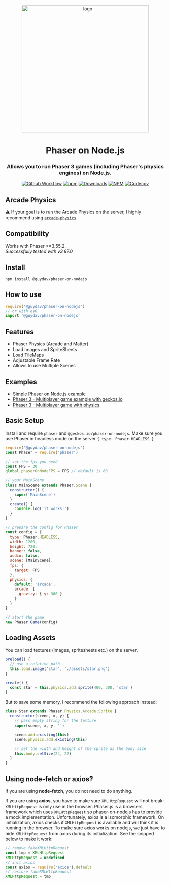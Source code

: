 <div align="center">

<a href="https://github.com/yandeu/phaser3-multiplayer-with-physics#readme">
<img src="readme/phaser-on-nodejs.png" alt="logo" width="400">
</a>

# Phaser on Node.js

### Allows you to run Phaser 3 games (including Phaser's physics engines) on Node.js.

[![Github Workflow](https://img.shields.io/github/actions/workflow/status/geckosio/phaser-on-nodejs/ubuntu.yaml?branch=master&label=github%20build&logo=github&style=flat-square)](https://github.com/geckosio/phaser-on-nodejs/actions?query=workflow%3ACI)
[![npm](https://img.shields.io/npm/v/@geckos.io/phaser-on-nodejs.svg?style=flat-square)](https://www.npmjs.com/package/@geckos.io/phaser-on-nodejs)
[![Downloads](https://img.shields.io/npm/dm/@geckos.io/phaser-on-nodejs.svg?style=flat-square)](https://www.npmjs.com/package/@geckos.io/phaser-on-nodejs)
[![NPM](https://img.shields.io/npm/l/@geckos.io/phaser-on-nodejs.svg?style=flat-square)](LICENSE)
[![Codecov](https://img.shields.io/codecov/c/github/geckosio/phaser-on-nodejs?logo=codecov&style=flat-square)](https://codecov.io/gh/geckosio/phaser-on-nodejs)

</div>

## Arcade Physics

⚠️ If your goal is to run the Arcade Physics on the server, I highly recommend using [`arcade-physics`](https://github.com/yandeu/arcade-physics#readme).

## Compatibility

Works with Phaser >=3.55.2.  
_Successfully tested with v3.87.0_

## Install

```console
npm install @guydav/phaser-on-nodejs
```

## How to use

```js
require('@guydav/phaser-on-nodejs')
// or with es6
import '@guydav/phaser-on-nodejs'
```

## Features

- Phaser Physics (Arcade and Matter)
- Load Images and SpriteSheets
- Load TileMaps
- Adjustable Frame Rate
- Allows to use Multiple Scenes

## Examples

- [Simple Phaser on Node.js example](https://github.com/geckosio/phaser-on-nodejs-example)
- [Phaser 3 - Multiplayer game example with geckos.io](https://github.com/geckosio/phaser3-multiplayer-game-example#readme)
- [Phaser 3 - Multiplayer game with physics](https://github.com/yandeu/phaser3-multiplayer-with-physics#readme)

## Basic Setup

Install and require `phaser` and `@geckos.io/phaser-on-nodejs`. Make sure you use Phaser in headless mode on the server `{ type: Phaser.HEADLESS }`

```js
require('@guydav/phaser-on-nodejs')
const Phaser = require('phaser')

// set the fps you need
const FPS = 30
global.phaserOnNodeFPS = FPS // default is 60

// your MainScene
class MainScene extends Phaser.Scene {
  constructor() {
    super('MainScene')
  }
  create() {
    console.log('it works!')
  }
}

// prepare the config for Phaser
const config = {
  type: Phaser.HEADLESS,
  width: 1280,
  height: 720,
  banner: false,
  audio: false,
  scene: [MainScene],
  fps: {
    target: FPS
  },
  physics: {
    default: 'arcade',
    arcade: {
      gravity: { y: 300 }
    }
  }
}

// start the game
new Phaser.Game(config)
```

## Loading Assets

You can load textures (images, spritesheets etc.) on the server.

```js
preload() {
  // use a relative path
  this.load.image('star', './assets/star.png')
}

create() {
  const star = this.physics.add.sprite(400, 300, 'star')
}
```

But to save some memory, I recommend the following approach instead:

```js
class Star extends Phaser.Physics.Arcade.Sprite {
  constructor(scene, x, y) {
    // pass empty string for the texture
    super(scene, x, y, '')

    scene.add.existing(this)
    scene.physics.add.existing(this)

    // set the width and height of the sprite as the body size
    this.body.setSize(24, 22)
  }
}
```

## Using node-fetch or axios?

If you are using **node-fetch**, you do not need to do anything.

If you are using **axios**, you have to make sure `XMLHttpRequest` will not break:  
`XMLHttpRequest` is only use in the browser. Phaser.js is a browsers framework which uses `XMLHttpRequest` so phaser-on-nodejs has to provide a mock implementation. Unfortunately, axios is a isomorphic framework. On initialization, axios checks if `XMLHttpRequest` is available and will think it is running in the browser. To make sure axios works on nodejs, we just have to hide `XMLHttpRequest` from axios during its initialization.
See the snipped below to make it work:

```js
// remove fakeXMLHttpRequest
const tmp = XMLHttpRequest
XMLHttpRequest = undefined
// init axios
const axios = require('axios').default
// restore fakeXMLHttpRequest
XMLHttpRequest = tmp
```
